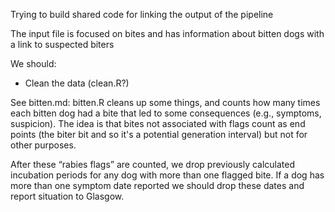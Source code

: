Trying to build shared code for linking the output of the pipeline

The input file is focused on bites and has information about bitten dogs with a link to suspected biters

We should:

* Clean the data (clean.R?)

See bitten.md: bitten.R cleans up some things, and counts how many times each bitten dog had a bite that led to some consequences (e.g., symptoms, suspicion). The idea is that bites not associated with flags count as end points (the biter bit and so it's a potential generation interval) but not for other purposes.

After these “rabies flags” are counted, we drop previously calculated incubation periods for any dog with more than one flagged bite. If a dog has more than one symptom date reported we should drop these dates and report situation to Glasgow.

